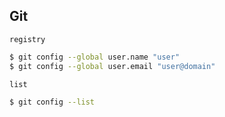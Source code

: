 ## Git

`registry`
```bash
$ git config --global user.name "user"
$ git config --global user.email "user@domain"
```

`list`
```bash
$ git config --list
```
